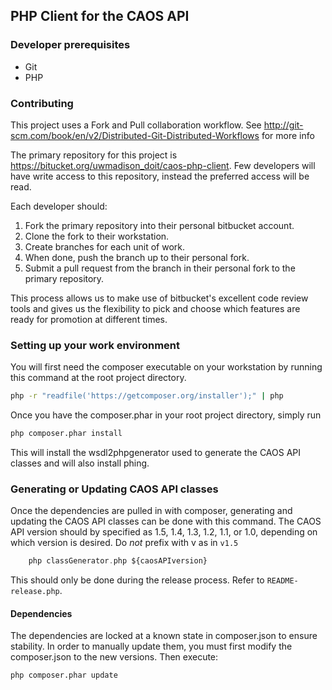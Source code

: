 ## PHP Client for the CAOS API

### Developer prerequisites
* Git
* PHP

### Contributing
This project uses a Fork and Pull collaboration workflow. See http://git-scm.com/book/en/v2/Distributed-Git-Distributed-Workflows for more info

The primary repository for this project is https://bitucket.org/uwmadison_doit/caos-php-client. Few developers will have write access to this
repository, instead the preferred access will be read.

Each developer should:

1. Fork the primary repository into their personal bitbucket account.
2. Clone the fork to their workstation.
3. Create branches for each unit of work.
4. When done, push the branch up to their personal fork.
5. Submit a pull request from the branch in their personal fork to the primary repository.

This process allows us to make use of bitbucket's excellent code review tools and gives us the flexibility to pick and choose which features are ready for promotion at different times.

### Setting up your work environment
You will first need the composer executable on your workstation by running this command at the root project directory.

```bash
php -r "readfile('https://getcomposer.org/installer');" | php
```

Once you have the composer.phar in your root project directory, simply run

```bash
php composer.phar install
```

This will install the wsdl2phpgenerator used to generate the CAOS API classes and will also install phing.

### Generating or Updating CAOS API classes 
Once the dependencies are pulled in with composer, generating and updating the CAOS API classes can be done with this command. The CAOS API version should by specified as 1.5, 1.4, 1.3, 1.2, 1.1, or 1.0, depending on which version is desired. Do *not* prefix with v as in `v1.5`

``` php
	php classGenerator.php ${caosAPIversion}
```



This should only be done during the release process. Refer to `README-release.php`.

#### Dependencies
The dependencies are locked at a known state in composer.json to ensure stability. In order to manually update them, you must first modify the
composer.json to the new versions. Then execute:
```bash
php composer.phar update
```


